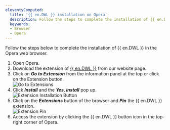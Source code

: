 ```yaml
---
eleventyComputed:
  title: '{{ en.DWL }} installation on Opera'
  description: Follow the steps to complete the installation of {{ en.DWL }} in the Opera web browser. 
  keywords:
  - Browser
  - Opera
---
```

Follow the steps below to complete the installation of {{ en.DWL }} in the Opera web browser.

1. Open Opera.
1. Download the extension of [{{ en.DWL }}](https://devolutions.net/web-login) from our website page.
1. Click on ***Go to Extension*** from the information panel at the top or click on the Extension button.  
![Go to Extensions](https://webdevolutions.azureedge.net/docs/en/kb/KB4815.png)  
1. Click ***Install*** and the ***Yes, install*** pop up.  
![Extension Installation Button](https://webdevolutions.azureedge.net/docs/en/kb/KB4816.png)  
1. Click on the ***Extensions*** button of the browser and ***Pin*** the {{ en.DWL }} extension.  
![Extension Pin](https://webdevolutions.azureedge.net/docs/en/kb/KB4817.png)  
1. Access the extension by clicking the {{ en.DWL }} button icon in the top-right corner of Opera.